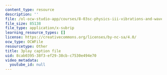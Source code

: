 ```yaml
---
content_type: resource
description: ''
file: /ol-ocw-studio-app/courses/8-03sc-physics-iii-vibrations-and-waves-fall-2016/8cab039538f3ef2938cbc7530e494e70_BX4QPdP7fT8.srt
file_size: 85138
file_type: application/x-subrip
learning_resource_types: []
license: https://creativecommons.org/licenses/by-nc-sa/4.0/
ocw_type: OCWFile
resourcetype: Other
title: 3play caption file
uid: 8cab0395-38f3-ef29-38cb-c7530e494e70
video_metadata:
  youtube_id: null
---
```

